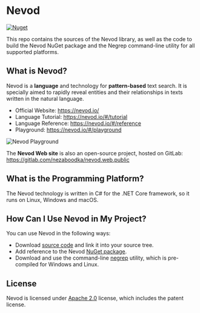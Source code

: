 # Nevod

[![Nuget](https://img.shields.io/nuget/v/Nezaboodka.Nevod)](https://www.nuget.org/packages/Nezaboodka.Nevod/)

This repo contains the sources of the Nevod library, as well as the code to build the Nevod NuGet package
and the Negrep command-line utility for all supported platforms.

## What is Nevod?

Nevod is a **language** and technology for **pattern-based** text search. It is specially
aimed to rapidly reveal entities and their relationships in texts written in the natural language.

- Official Website: https://nevod.io/
- Language Tutorial: https://nevod.io/#/tutorial
- Language Reference: https://nevod.io/#/reference
- Playground: https://nevod.io/#/playground

![Nevod Playground](https://raw.githubusercontent.com/nezaboodka/nevod/main/nevod.jpg)

The **Nevod Web site** is also an open-source project, hosted on GitLab: https://gitlab.com/nezaboodka/nevod.web.public

## What is the Programming Platform?

The Nevod technology is written in C# for the .NET Core framework, so it runs on Linux, Windows and macOS.

## How Can I Use Nevod in My Project?

You can use Nevod in the following ways:
- Download [source code](https://github.com/nezaboodka/nevod) and link it into your source tree.
- Add reference to the Nevod [NuGet package](https://www.nuget.org/packages/Nezaboodka.Nevod).
- Download and use the command-line [negrep](https://nevod.io/#/downloads) utility, which is pre-compiled for
Windows and Linux.

## License

Nevod is licensed under [Apache 2.0](LICENSE.txt) license, which includes the patent license.
